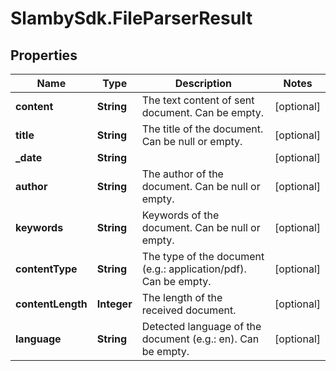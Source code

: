 # SlambySdk.FileParserResult

## Properties
Name | Type | Description | Notes
------------ | ------------- | ------------- | -------------
**content** | **String** | The text content of sent document. Can be empty. | [optional] 
**title** | **String** | The title of the document. Can be null or empty. | [optional] 
**_date** | **String** |  | [optional] 
**author** | **String** | The author of the document. Can be null or empty. | [optional] 
**keywords** | **String** | Keywords of the document. Can be null or empty. | [optional] 
**contentType** | **String** | The type of the document (e.g.: application/pdf). Can be empty. | [optional] 
**contentLength** | **Integer** | The length of the received document. | [optional] 
**language** | **String** | Detected language of the document (e.g.: en). Can be empty. | [optional] 




